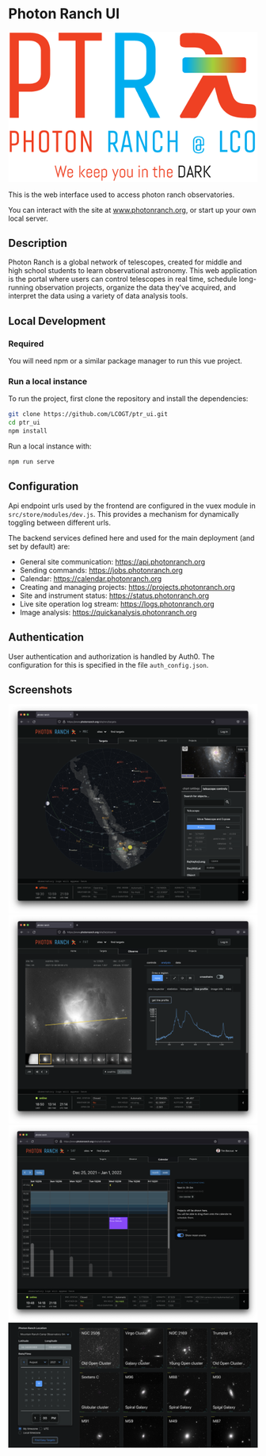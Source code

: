 # Photon Ranch UI
![Photon Ranch](public/img/logos/PTR-logo-spectrum-byline-medium.png)

This is the web interface used to access photon ranch observatories.

You can interact with the site at www.photonranch.org, or start up your own local server.

## Description

Photon Ranch is a global network of telescopes, created for middle and high school students to learn observational astronomy. 
This web application is the portal where users can control telescopes in real time, schedule long-running observation
projects, organize the data they've acquired, and interpret the data using a variety of data analysis tools.

## Local Development

### Required

You will need npm or a similar package manager to run this vue project.

### Run a local instance

To run the project, first clone the repository and install the dependencies:

```bash
git clone https://github.com/LCOGT/ptr_ui.git
cd ptr_ui
npm install
```

Run a local instance with:

```bash
npm run serve
```

## Configuration

Api endpoint urls used by the frontend are configured in the vuex module in `src/store/modules/dev.js`.
This provides a mechanism for dynamically toggling between different urls.

The backend services defined here and used for the main deployment (and set by default) are:
- General site communication: https://api.photonranch.org
- Sending commands: https://jobs.photonranch.org
- Calendar: https://calendar.photonranch.org
- Creating and managing projects: https://projects.photonranch.org
- Site and instrument status: https://status.photonranch.org
- Live site operation log stream: https://logs.photonranch.org
- Image analysis: https://quickanalysis.photonranch.org

## Authentication

User authentication and authorization is handled by Auth0. The configuration for this is specified in the file `auth_config.json`.

## Screenshots


![Sky chart](public/img/screenshots/skychart_view.png)
![Image analysis tools](public/img/screenshots/analysis_view.png)
![Site Calendar](public/img/screenshots/calendar_view.png)
![Popular targets explorer](public/img/screenshots/popular_targets.png)
